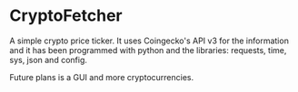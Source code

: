# CryptoFetcher
A simple crypto price ticker. It uses Coingecko's API v3 for the information and it has been programmed with python and the libraries: requests, time, sys, json and config.

Future plans is a GUI and more cryptocurrencies.
